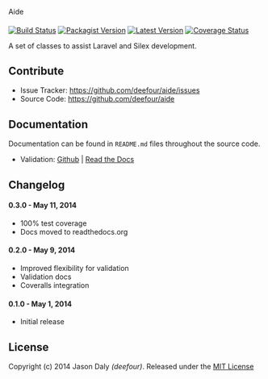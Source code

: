 Aide
####

[![Build Status](https://travis-ci.org/deefour/Aide.svg)](https://travis-ci.org/deefour/Aide)
[![Packagist Version](http://img.shields.io/packagist/v/deefour/Aide.svg)](https://packagist.org/packages/deefour/Aide)
[![Latest Version](http://img.shields.io/github/tag/deefour/Aide.svg)](https://github.com/deefour/Aide/releases)
[![Coverage Status](https://img.shields.io/coveralls/deefour/Aide.svg)](https://coveralls.io/r/deefour/Aide)

A set of classes to assist Laravel and Silex development.

Contribute
----------

- Issue Tracker: https://github.com/deefour/aide/issues
- Source Code: https://github.com/deefour/aide

## Documentation

Documentation can be found in `README.md` files throughout the source code.

 - Validation: [Github](https://github.com/deefour/Aide/blob/master/src/docs/validation.rst) | [Read the Docs](http://aide.readthedocs.org/en/latest/validation.html)

## Changelog

#### 0.3.0 - May 11, 2014

 - 100% test coverage
 - Docs moved to readthedocs.org

#### 0.2.0 - May 9, 2014

 - Improved flexibility for validation
 - Validation docs
 - Coveralls integration

#### 0.1.0 - May 1, 2014

 - Initial release

## License

Copyright (c) 2014 Jason Daly *(deefour)*. Released under the [MIT License](http://deefour.mit-license.org/)